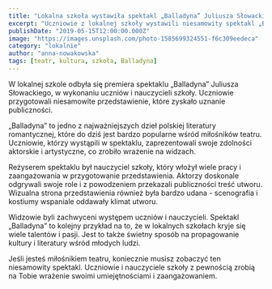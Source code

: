 ```yaml
---
title: "Lokalna szkoła wystawiła spektakl „Balladyna” Juliusza Słowackiego"
excerpt: "Uczniowie z lokalnej szkoły wystawili niesamowity spektakl „Balladyna” Juliusza Słowackiego. Spektakl został przygotowany przez uczniów, którzy zaprezentowali swoje zdolności aktorskie i artystyczne."
publishDate: "2019-05-15T12:00:00.000Z"
image: "https://images.unsplash.com/photo-1585699324551-f6c309eedeca"
category: "lokalnie"
author: "anna-nowakowska"
tags: [teatr, kultura, szkoła, Balladyna]
---
```


W lokalnej szkole odbyła się premiera spektaklu „Balladyna” Juliusza Słowackiego, w wykonaniu uczniów i nauczycieli szkoły. Uczniowie przygotowali niesamowite przedstawienie, które zyskało uznanie publiczności.

„Balladyna” to jedno z najważniejszych dzieł polskiej literatury romantycznej, które do dziś jest bardzo popularne wśród miłośników teatru. Uczniowie, którzy wystąpili w spektaklu, zaprezentowali swoje zdolności aktorskie i artystyczne, co zrobiło wrażenie na widzach.

Reżyserem spektaklu był nauczyciel szkoły, który włożył wiele pracy i zaangażowania w przygotowanie przedstawienia. Aktorzy doskonale odgrywali swoje role i z powodzeniem przekazali publiczności treść utworu. Wizualna strona przedstawienia również była bardzo udana - scenografia i kostiumy wspaniale oddawały klimat utworu.

Widzowie byli zachwyceni występem uczniów i nauczycieli. Spektakl „Balladyna” to kolejny przykład na to, że w lokalnych szkołach kryje się wiele talentów i pasji. Jest to także świetny sposób na propagowanie kultury i literatury wśród młodych ludzi.

Jeśli jesteś miłośnikiem teatru, koniecznie musisz zobaczyć ten niesamowity spektakl. Uczniowie i nauczyciele szkoły z pewnością zrobią na Tobie wrażenie swoimi umiejętnościami i zaangażowaniem.
